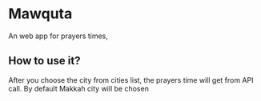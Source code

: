 # Mawquta
An web app for prayers times, 

## How to use it?
After you choose the city from cities list, the prayers time will get from API call. By default Makkah city will be chosen
